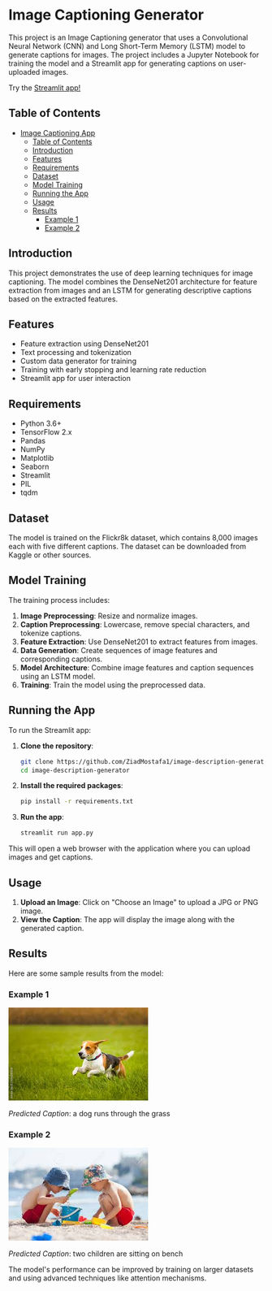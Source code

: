 ﻿# Image Captioning Generator

This project is an Image Captioning generator that uses a Convolutional Neural Network (CNN) and Long Short-Term Memory (LSTM) model to generate captions for images. The project includes a Jupyter Notebook for training the model and a Streamlit app for generating captions on user-uploaded images.

Try the [Streamlit app!](https://ziadmostafa1-image-description-generator-app-ckk9lv.streamlit.app/)

## Table of Contents
- [Image Captioning App](#image-captioning-app)
  - [Table of Contents](#table-of-contents)
  - [Introduction](#introduction)
  - [Features](#features)
  - [Requirements](#requirements)
  - [Dataset](#dataset)
  - [Model Training](#model-training)
  - [Running the App](#running-the-app)
  - [Usage](#usage)
  - [Results](#results)
    - [Example 1](#example-1)
    - [Example 2](#example-2)

## Introduction
This project demonstrates the use of deep learning techniques for image captioning. The model combines the DenseNet201 architecture for feature extraction from images and an LSTM for generating descriptive captions based on the extracted features.

## Features
- Feature extraction using DenseNet201
- Text processing and tokenization
- Custom data generator for training
- Training with early stopping and learning rate reduction
- Streamlit app for user interaction

## Requirements
- Python 3.6+
- TensorFlow 2.x
- Pandas
- NumPy
- Matplotlib
- Seaborn
- Streamlit
- PIL
- tqdm

## Dataset
The model is trained on the Flickr8k dataset, which contains 8,000 images each with five different captions. The dataset can be downloaded from Kaggle or other sources.

## Model Training
The training process includes:
1. **Image Preprocessing**: Resize and normalize images.
2. **Caption Preprocessing**: Lowercase, remove special characters, and tokenize captions.
3. **Feature Extraction**: Use DenseNet201 to extract features from images.
4. **Data Generation**: Create sequences of image features and corresponding captions.
5. **Model Architecture**: Combine image features and caption sequences using an LSTM model.
6. **Training**: Train the model using the preprocessed data.

## Running the App
To run the Streamlit app:

1. **Clone the repository**:
    ```sh
    git clone https://github.com/ZiadMostafa1/image-description-generator.git
   cd image-description-generator
    ```

2. **Install the required packages**:
    ```sh
    pip install -r requirements.txt
    ```

2. **Run the app**:
    ```bash
    streamlit run app.py
    ```

This will open a web browser with the application where you can upload images and get captions.

## Usage
1. **Upload an Image**: Click on "Choose an Image" to upload a JPG or PNG image.
2. **View the Caption**: The app will display the image along with the generated caption.

## Results
Here are some sample results from the model:

### Example 1
![Example 1](example1.jpg)

*Predicted Caption*: a dog runs through the grass

### Example 2
![Example 2](example2.jpg)

*Predicted Caption*: two children are sitting on bench

The model's performance can be improved by training on larger datasets and using advanced techniques like attention mechanisms.


